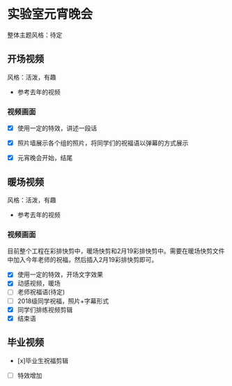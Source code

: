 # 实验室元宵晚会


整体主题风格：待定 

## 开场视频

风格：活泼，有趣

- 参考去年的视频

### 视频画面

- [x] 使用一定的特效，讲述一段话 
- [x] 照片墙展示各个组的照片，将同学们的祝福语以弹幕的方式展示 
- [x] 元宵晚会开始，结尾


## 暖场视频

风格：活泼，有趣

- 参考去年的视频


### 视频画面
目前整个工程在彩排快剪中，暖场快剪和2月19彩排快剪中。需要在暖场快剪文件中加入今年老师的祝福，然后插入2月19彩排快剪即可。

- [x] 使用一定的特效，开场文字效果
- [x] 动感视频，暖场
- [ ] 老师祝福语(待定)
- [ ] 2018级同学祝福，照片+字幕形式
- [x] 同学们排练视频剪辑
- [x] 结束语

## 毕业视频

- [x]毕业生祝福剪辑
- [ ] 特效增加